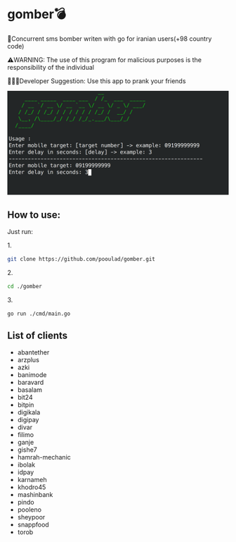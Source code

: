 # gomber💣
🚨Concurrent sms bomber writen with go for iranian users(+98 country code)<br/>

⚠️WARNING: The use of this program for malicious purposes is the responsibility of the individual<br/>

🧑🏼‍💻Developer Suggestion: Use this app to prank your friends<br/>


![gomber_demo](https://github.com/pooulad/gomber/blob/main/image/project_picture.png)<br/>

## How to use: <br/>

Just run:<br/>

1.<br/>
```bash
git clone https://github.com/pooulad/gomber.git
```
2.<br/>
```bash
cd ./gomber
```
3.<br/>
```bash
go run ./cmd/main.go
```

## List of clients

- abantether
- arzplus
- azki
- banimode
- baravard
- basalam
- bit24
- bitpin
- digikala
- digipay
- divar
- filimo
- ganje
- gishe7
- hamrah-mechanic
- ibolak
- idpay
- karnameh
- khodro45
- mashinbank
- pindo
- pooleno
- sheypoor
- snappfood
- torob



